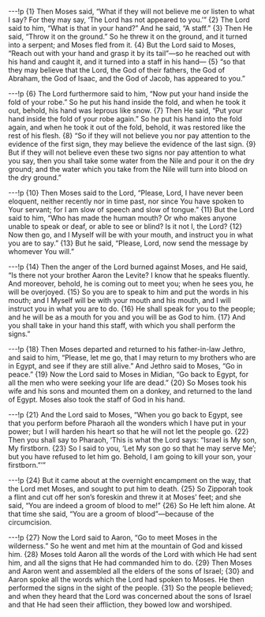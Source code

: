 ---!p
{1} Then Moses said, “What if they will not believe me or listen to what I say? For they may say, ‘The Lord has not appeared to you.’” {2} The Lord said to him, “What is that in your hand?” And he said, “A staff.” {3} Then He said, “Throw it on the ground.” So he threw it on the ground, and it turned into a serpent; and Moses fled from it. {4} But the Lord said to Moses, “Reach out with your hand and grasp it by its tail”—so he reached out with his hand and caught it, and it turned into a staff in his hand— {5} “so that they may believe that the Lord, the God of their fathers, the God of Abraham, the God of Isaac, and the God of Jacob, has appeared to you.”

---!p
{6} The Lord furthermore said to him, “Now put your hand inside the fold of your robe.” So he put his hand inside the fold, and when he took it out, behold, his hand was leprous like snow. {7} Then He said, “Put your hand inside the fold of your robe again.” So he put his hand into the fold again, and when he took it out of the fold, behold, it was restored like the rest of his flesh. {8} “So if they will not believe you nor pay attention to the evidence of the first sign, they may believe the evidence of the last sign. {9} But if they will not believe even these two signs nor pay attention to what you say, then you shall take some water from the Nile and pour it on the dry ground; and the water which you take from the Nile will turn into blood on the dry ground.”

---!p
{10} Then Moses said to the Lord, “Please, Lord, I have never been eloquent, neither recently nor in time past, nor since You have spoken to Your servant; for I am slow of speech and slow of tongue.” {11} But the Lord said to him, “Who has made the human mouth? Or who makes anyone unable to speak or deaf, or able to see or blind? Is it not I, the Lord? {12} Now then go, and I Myself will be with your mouth, and instruct you in what you are to say.” {13} But he said, “Please, Lord, now send the message by whomever You will.”

---!p
{14} Then the anger of the Lord burned against Moses, and He said, “Is there not your brother Aaron the Levite? I know that he speaks fluently. And moreover, behold, he is coming out to meet you; when he sees you, he will be overjoyed. {15} So you are to speak to him and put the words in his mouth; and I Myself will be with your mouth and his mouth, and I will instruct you in what you are to do. {16} He shall speak for you to the people; and he will be as a mouth for you and you will be as God to him. {17} And you shall take in your hand this staff, with which you shall perform the signs.”

---!p
{18} Then Moses departed and returned to his father-in-law Jethro, and said to him, “Please, let me go, that I may return to my brothers who are in Egypt, and see if they are still alive.” And Jethro said to Moses, “Go in peace.” {19} Now the Lord said to Moses in Midian, “Go back to Egypt, for all the men who were seeking your life are dead.” {20} So Moses took his wife and his sons and mounted them on a donkey, and returned to the land of Egypt. Moses also took the staff of God in his hand.

---!p
{21} And the Lord said to Moses, “When you go back to Egypt, see that you perform before Pharaoh all the wonders which I have put in your power; but I will harden his heart so that he will not let the people go. {22} Then you shall say to Pharaoh, ‘This is what the Lord says: “Israel is My son, My firstborn. {23} So I said to you, ‘Let My son go so that he may serve Me’; but you have refused to let him go. Behold, I am going to kill your son, your firstborn.”’”

---!p
{24} But it came about at the overnight encampment on the way, that the Lord met Moses, and sought to put him to death. {25} So Zipporah took a flint and cut off her son’s foreskin and threw it at Moses’ feet; and she said, “You are indeed a groom of blood to me!” {26} So He left him alone. At that time she said, “You are a groom of blood”—because of the circumcision.

---!p
{27} Now the Lord said to Aaron, “Go to meet Moses in the wilderness.” So he went and met him at the mountain of God and kissed him. {28} Moses told Aaron all the words of the Lord with which He had sent him, and all the signs that He had commanded him to do. {29} Then Moses and Aaron went and assembled all the elders of the sons of Israel; {30} and Aaron spoke all the words which the Lord had spoken to Moses. He then performed the signs in the sight of the people. {31} So the people believed; and when they heard that the Lord was concerned about the sons of Israel and that He had seen their affliction, they bowed low and worshiped.